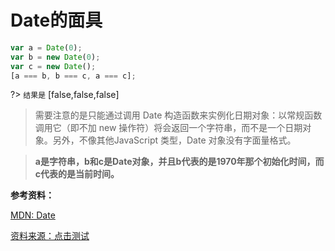# Date的面具

```js
var a = Date(0);
var b = new Date(0);
var c = new Date();
[a === b, b === c, a === c];
```

?> `结果是` [false,false,false]

> 需要注意的是只能通过调用 Date 构造函数来实例化日期对象：以常规函数调用它（即不加 new 操作符）将会返回一个字符串，而不是一个日期对象。另外，不像其他JavaScript 类型，Date 对象没有字面量格式。

> **a是字符串，b和c是Date对象，并且b代表的是1970年那个初始化时间，而c代表的是当前时间。**

**参考资料：**

[MDN: Date](https://developer.mozilla.org/zh-CN/docs/Web/JavaScript/Reference/Global_Objects/Date)

[资料来源：点击测试](http://javascript-puzzlers.herokuapp.com/)
